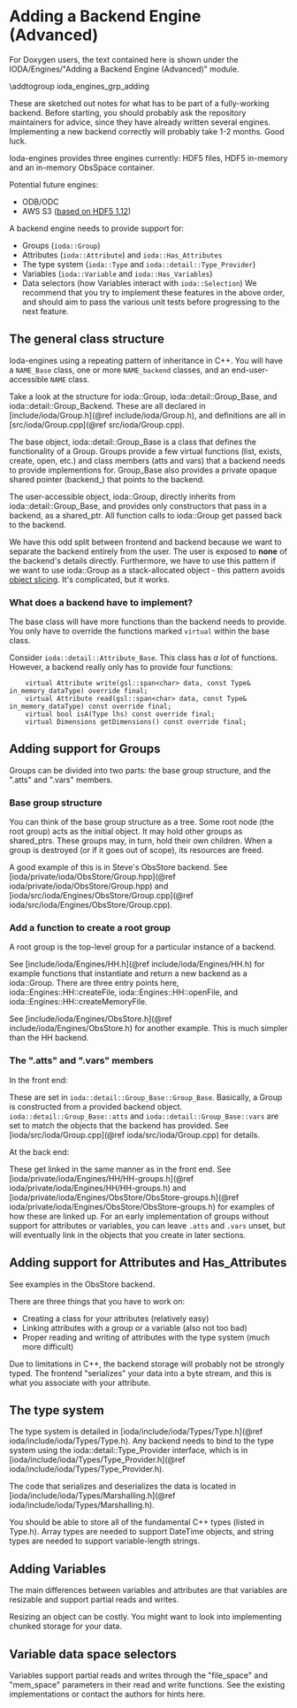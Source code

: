 # Adding a Backend Engine (Advanced)

For Doxygen users, the text contained here is shown under 
the IODA/Engines/"Adding a Backend Engine (Advanced)" module.

\addtogroup ioda_engines_grp_adding

These are sketched out notes for what has to be part of a fully-working backend. Before starting, you should probably ask the repository maintainers for advice, since they have already written several engines. Implementing a new backend correctly will probably take 1-2 months. Good luck.

Ioda-engines provides three engines currently: HDF5 files, HDF5 in-memory and an in-memory ObsSpace container.

Potential future engines:
- ODB/ODC
- AWS S3 ([based on HDF5 1.12](https://portal.hdfgroup.org/display/HDF5/New+Features+in+HDF5+Release+1.12#NewFeaturesinHDF5Release1.12-vol))

A backend engine needs to provide support for:
- Groups (```ioda::Group```)
- Attributes (```ioda::Attribute```) and ```ioda::Has_Attributes```
- The type system (```ioda::Type``` and ```ioda::detail::Type_Provider```)
- Variables (```ioda::Variable``` and ```ioda::Has_Variables```)
- Data selectors (how Variables interact with ```ioda::Selection```)
We recommend that you try to implement these features in the above order, and should aim to pass the various unit tests before progressing to the next feature.

## The general class structure

Ioda-engines using a repeating pattern of inheritance in C++. You will have a ```NAME_Base``` class, one or more ```NAME_backend``` classes, and an end-user-accessible ```NAME``` class.

Take a look at the structure for ioda::Group, ioda::detail::Group_Base, and ioda::detail::Group_Backend. These are all declared in [include/ioda/Group.h](@ref include/ioda/Group.h), and definitions are all in [src/ioda/Group.cpp](@ref src/ioda/Group.cpp).

The base object, ioda::detail::Group_Base is a class that defines the functionality of a Group. Groups provide a few virtual functions (list, exists, create, open, etc.) and class members (atts and vars) that a backend needs to provide implementions for. Group_Base also provides a private opaque shared pointer (backend_) that points to the backend.

The user-accessible object, ioda::Group, directly inherits from ioda::detail::Group_Base, and provides only constructors that pass in a backend, as a shared_ptr. All function calls to ioda::Group get passed back to the backend.

We have this odd split between frontend and backend because we want to separate the backend entirely from the user. The user is exposed to **none** of the backend's details directly. Furthermore, we have to use this pattern if we want to use ioda::Group as a stack-allocated object - this pattern avoids [object slicing](https://en.wikipedia.org/wiki/Object_slicing). It's complicated, but it works.


### What does a backend have to implement?

The base class will have more functions than the backend needs to provide. You only have to override the functions marked ```virtual``` within the base class.

Consider ```ioda::detail::Attribute_Base```. This class has *a lot* of functions. However, a backend really only has to provide four functions:
```
    virtual Attribute write(gsl::span<char> data, const Type& in_memory_dataType) override final;
    virtual Attribute read(gsl::span<char> data, const Type& in_memory_dataType) const override final;
    virtual bool isA(Type lhs) const override final;
    virtual Dimensions getDimensions() const override final;
```

## Adding support for Groups

Groups can be divided into two parts: the base group structure, and the ".atts" and ".vars" members.

### Base group structure

You can think of the base group structure as a tree. Some root node (the root group) acts as
the initial object. It may hold other groups as shared_ptrs. These groups may, in turn, hold their
own children. When a group is destroyed (or if it goes out of scope), its resources are freed.

A good example of this is in Steve's ObsStore backend. See [ioda/private/ioda/ObsStore/Group.hpp](@ref ioda/private/ioda/ObsStore/Group.hpp) and [ioda/src/ioda/Engines/ObsStore/Group.cpp](@ref ioda/src/ioda/Engines/ObsStore/Group.cpp).

### Add a function to create a root group

A root group is the top-level group for a particular instance of a backend.

See [include/ioda/Engines/HH.h](@ref include/ioda/Engines/HH.h) for example functions that
instantiate and return a new backend as a ioda::Group. There are three entry points here, ioda::Engines::HH::createFile, ioda::Engines::HH::openFile, and ioda::Engines::HH::createMemoryFile.

See [include/ioda/Engines/ObsStore.h](@ref include/ioda/Engines/ObsStore.h) for another example. This is much simpler than the HH backend.

### The ".atts" and ".vars" members

In the front end:

These are set in ```ioda::detail::Group_Base::Group_Base```. Basically, a Group is constructed from a provided
backend object. ```ioda::detail::Group_Base::atts``` and ```ioda::detail::Group_Base::vars``` are set to match the objects that the backend
has provided. See [ioda/src/ioda/Group.cpp](@ref ioda/src/ioda/Group.cpp) for details.

At the back end:

These get linked in the same manner as in the front end. See [ioda/private/ioda/Engines/HH/HH-groups.h](@ref ioda/private/ioda/Engines/HH/HH-groups.h) and
[ioda/private/ioda/Engines/ObsStore/ObsStore-groups.h](@ref ioda/private/ioda/Engines/ObsStore/ObsStore-groups.h) for examples of how these
are linked up. For an early implementation of groups without support for attributes or variables, you
can leave ```.atts``` and ```.vars``` unset, but will eventually link in the objects that you create in later sections.

## Adding support for Attributes and Has_Attributes

See examples in the ObsStore backend.

There are three things that you have to work on:
- Creating a class for your attributes (relatively easy)
- Linking attributes with a group or a variable (also not too bad)
- Proper reading and writing of attributes with the type system (much more difficult)

Due to limitations in C++, the backend storage will probably not be strongly typed. The
frontend "serializes" your data into a byte stream, and this is what you associate with your attribute.

## The type system

The type system is detailed in [ioda/include/ioda/Types/Type.h](@ref ioda/include/ioda/Types/Type.h).
Any backend needs to bind to the type system using the ioda::detail::Type_Provider interface,
which is in [ioda/include/ioda/Types/Type_Provider.h](@ref ioda/include/ioda/Types/Type_Provider.h).

The code that serializes and deserializes the data is located in 
[ioda/include/ioda/Types/Marshalling.h](@ref ioda/include/ioda/Types/Marshalling.h).

You should be able to store all of the fundamental C++ types (listed in Type.h). Array types are
needed to support DateTime objects, and string types are needed to support variable-length strings.

## Adding Variables

The main differences between variables and attributes are that variables are resizable and support
partial reads and writes.

Resizing an object can be costly. You might want to look into implementing chunked storage for
your data.

## Variable data space selectors

Variables support partial reads and writes through the "file_space" and "mem_space" parameters in
their read and write functions. See the existing implementations or contact the authors for hints here.

